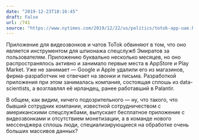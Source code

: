 ```yaml
---
date: "2019-12-23T18:16:45"
draft: False
url: /741
source: "https://www.nytimes.com/2019/12/22/us/politics/totok-app-uae.html"
---
```


Приложение для видеозвонков и чатов ToTok обвиняют в том, что оно является инструментом для шпионажа спецслужб Эмиратов за пользователям. Приложению буквально несколько месяцев, но оно распространялось активно и занимало первые места в AppStore и Play Market. Уже не занимает — Google и Apple удалили его из магазинов, фирма-разработчик не отвечает на звонки и письма. Разработкой приложения при этом занималась компания, состоящая сплошь из data-scientists, а возглавлял её ирландец, ранее работавший в Palantir. 

В общем, как видим, ничего подозрительного — ну, что такого, что бывший сотрудник компании, известной сотрудничеством с американскими спецслужбами, выпускает бесплатное приложение с видеозвонками и отсутствием монетизации, а в команде нового мессенджера сплошь люди, специализирующиеся на обработке очень больших массивов данных?
